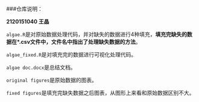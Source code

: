 ###仓库说明：

**2120151040 王晶**

`algae.R`是对原始数据处理代码，并对缺失的数据进行4种填充，**填充完缺失的数据在\*.csv文件中，文件名中指出了处理缺失数据的方法**。

`algae_fixed.R`是对填充完的数据进行可视化处理代码。

`algae doc.docx`是总结文档。

`original figures`是原始数据的图表。

`fixed figures`是填充完缺失数据之后图表，从图形上来看和原始数据区别不大。

